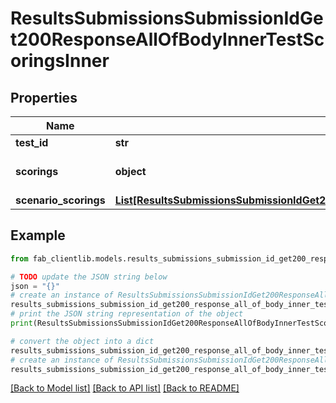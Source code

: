 # ResultsSubmissionsSubmissionIdGet200ResponseAllOfBodyInnerTestScoringsInner


## Properties

Name | Type | Description | Notes
------------ | ------------- | ------------- | -------------
**test_id** | **str** | ID of test. | [optional] 
**scorings** | **object** | Dictionary of test scores. | [optional] 
**scenario_scorings** | [**List[ResultsSubmissionsSubmissionIdGet200ResponseAllOfBodyInnerTestScoringsInnerScenarioScoringsInner]**](ResultsSubmissionsSubmissionIdGet200ResponseAllOfBodyInnerTestScoringsInnerScenarioScoringsInner.md) |  | [optional] 

## Example

```python
from fab_clientlib.models.results_submissions_submission_id_get200_response_all_of_body_inner_test_scorings_inner import ResultsSubmissionsSubmissionIdGet200ResponseAllOfBodyInnerTestScoringsInner

# TODO update the JSON string below
json = "{}"
# create an instance of ResultsSubmissionsSubmissionIdGet200ResponseAllOfBodyInnerTestScoringsInner from a JSON string
results_submissions_submission_id_get200_response_all_of_body_inner_test_scorings_inner_instance = ResultsSubmissionsSubmissionIdGet200ResponseAllOfBodyInnerTestScoringsInner.from_json(json)
# print the JSON string representation of the object
print(ResultsSubmissionsSubmissionIdGet200ResponseAllOfBodyInnerTestScoringsInner.to_json())

# convert the object into a dict
results_submissions_submission_id_get200_response_all_of_body_inner_test_scorings_inner_dict = results_submissions_submission_id_get200_response_all_of_body_inner_test_scorings_inner_instance.to_dict()
# create an instance of ResultsSubmissionsSubmissionIdGet200ResponseAllOfBodyInnerTestScoringsInner from a dict
results_submissions_submission_id_get200_response_all_of_body_inner_test_scorings_inner_from_dict = ResultsSubmissionsSubmissionIdGet200ResponseAllOfBodyInnerTestScoringsInner.from_dict(results_submissions_submission_id_get200_response_all_of_body_inner_test_scorings_inner_dict)
```
[[Back to Model list]](../README.md#documentation-for-models) [[Back to API list]](../README.md#documentation-for-api-endpoints) [[Back to README]](../README.md)


